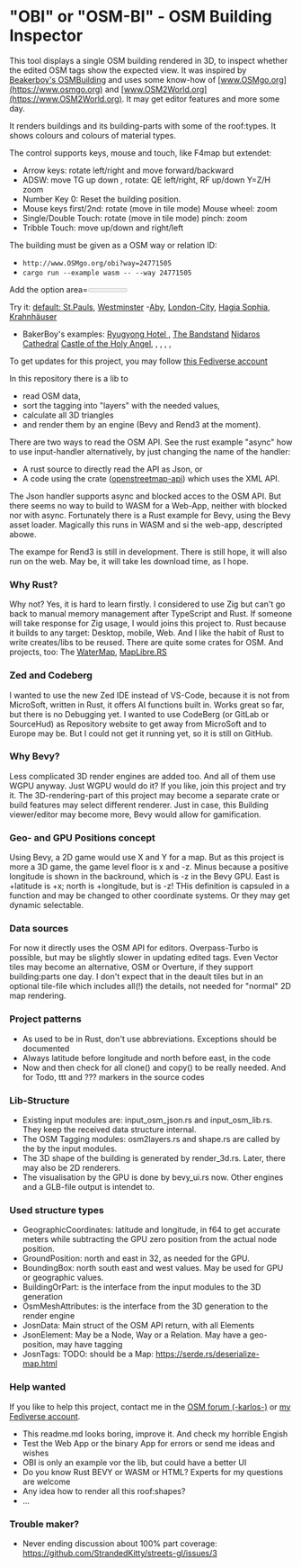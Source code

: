 # "OBI" or "OSM-BI" - OSM Building Inspector

This tool displays a single OSM building rendered in 3D, to inspect whether the edited OSM tags show the expected view. It was inspired by [Beakerboy's OSMBuilding](https://github.com/Beakerboy/OSMBuilding) and uses some know-how of [www.OSMgo.org](https://www.osmgo.org) and [www.OSM2World.org](https://www.OSM2World.org). It may get editor features and more some day.

It renders buildings and its building-parts with some of the roof:types. It shows colours and colours of material types.

The control supports keys, mouse and touch, like F4map but extendet:
* Arrow keys: rotate left/right and move forward/backward
* ADSW: move TG up down , rotate: QE left/right, RF up/down Y=Z/H zoom
* Number Key 0:  Reset the building position.
* Mouse keys first/2nd: rotate (move in tile mode) Mouse wheel: zoom
* Single/Double Touch: rotate (move in tile mode) pinch: zoom
* Tribble Touch: move up/down and right/left

The building must be given as a OSM way or relation ID:
* ```http://www.OSMgo.org/obi?way=24771505```
* ```cargo run --example wasm -- --way 24771505```

Add the option area=<meter> to see all buildings around in that range. In this area mode, the control swap roate and move controls to make it like F4Map. Default is the inspection mode with rotating by the first mousetouch.

Try it:
[default: St.Pauls](http://www.OSMgo.org/bevy.html),
[Westminster](https://www.osmgo.org/bevy.html?rel=1567699&area=140)
-[Aby](https://www.osmgo.org/bevy.html?way=364313092),
[London-City](https://osmgo.org/bevy.html?rel=3850933&area=444),
[Hagia Sophia](https://osmgo.org/bevy.html?way=109862851),
[Krahnhäuser](https://osmgo.org/bevy.html?rel=184729&area=333)
* BakerBoy's examples:
[Ryugyong Hotel ](https://osmgo.org/bevy.html?way=407995274),
[The Bandstand](https://osmgo.org/bevy.html?way=297997038)
[Nidaros Cathedral](https://osmgo.org/bevy.html?way=417245741)
[Castle of the Holy Angel](https://osmgo.org/bevy.html?way=8035487), [](), [](), [](), [](), []()

To get updates for this project, you may follow [this Fediverse account](https://en.osm.town/@rust_osm_tb)

In this repository there is a lib to
- read OSM data,
- sort the tagging into "layers" with the needed values,
- calculate all 3D triangles
- and render them by an engine (Bevy and Rend3 at the moment).

There are two ways to read the OSM API. See the rust example "async" how to use input-handler alternatively, by just changing the name of the handler:
- A rust source to directly read the API as Json, or
- A code using the crate ([openstreetmap-api](https://github.com/topics/openstreetmap-api)) which uses the XML API.

The Json handler supports async and blocked acces to the OSM API. But there seems no way to build to WASM for a Web-App, neither with blocked nor with async. Fortunately there is a Rust example for Bevy, using the Bevy asset loader. Magically this runs in WASM and si the web-app, descripted abowe.

The exampe for Rend3 is still in development. There is still hope, it will also run on the web. May be, it will take les download time, as I hope.

### Why Rust?
Why not? Yes, it is hard to learn firstly. I considered to use Zig but can't go back to manual memory management after TypeScript and Rust. If someone will take response for Zig usage, I would joins this project to. Rust because it builds to any target: Desktop, mobile, Web. And I like the habit of Rust to write creates/libs to be reused. There are quite some crates for OSM. And projects, too:
The [WaterMap]( https://en.osm.town/@amapanda),
[MapLibre.RS](https://github.com/maplibre/maplibre-rs)

### Zed and Codeberg
I wanted to use the new Zed IDE instead of VS-Code, because it is not from MicroSoft, written in Rust, it offers AI functions built in. Works great so far, but there is no Debugging yet.
I wanted to use CodeBerg (or GitLab or SourceHud) as Repository website to get away from MicroSoft and to Europe may be. But I could not get it running yet, so it is still on GitHub.

### Why Bevy?
Less complicated 3D render engines are added too. And all of them use WGPU anyway. Just WGPU would do it? If you like, join this project and try it. The 3D-rendering-part of this project may become a separate crate or build features may select different renderer.
Just in case, this Building viewer/editor may become more, Bevy would allow for gamification.

### Geo- and GPU Positions concept
Using Bevy, a 2D game would use X and Y for a map. But as this project is more a 3D game, the game level floor is x and -z. Minus because a positive longitude is shown in the backround, which is -z in the Bevy GPU. East is +latitude is +x; north is +longitude, but is -z! THis definition is capsuled in a function and may be changed to other coordinate systems. Or they may get dynamic selectable.

### Data sources
For now it directly uses the OSM API for editors. Overpass-Turbo is possible, but may be slightly slower in updating edited tags.
Even Vector tiles may become an alternative, OSM or Overture, if they support building:parts one day. I don't expect that in the deault tiles but in an optional tile-file which includes all(!) the details, not needed for "normal" 2D map rendering.

### Project patterns
* As used to be in Rust, don't use abbreviations. Exceptions should be documented
* Always latitude before longitude and north before east, in the code
* Now and then check for all clone() and copy() to be really needed. And for Todo, ttt and ??? markers in the source codes

### Lib-Structure
* Existing input modules are: input_osm_json.rs and input_osm_lib.rs. They keep the received data structure internal.
* The OSM Tagging modules: osm2layers.rs and shape.rs are called by the by the input modules.
* The 3D shape of the building is generated by render_3d.rs. Later, there may also be 2D renderers.
* The visualisation by the GPU is done by bevy_ui.rs now. Other engines and a GLB-file output is intendet to.

### Used structure types
* GeographicCoordinates: latitude and longitude, in f64 to get accurate meters while subtracting the GPU zero position from the actual node position.
* GroundPosition: north and east in 32, as needed for the GPU.
* BoundingBox: north south east and west values. May be used for GPU or geographic values.
* BuildingOrPart: is the interface from the input modules to the 3D generation
* OsmMeshAttributes: is the interface from the 3D generation to the render engine
* JosnData: Main struct of the OSM API return, with all Elements
* JsonElement: May be a Node, Way or a Relation. May have a geo-position, may have tagging
* JosnTags: TODO: should be a Map:  https://serde.rs/deserialize-map.html


### Help wanted
If you like to help this project, contact me
in the [OSM forum (-karlos-)](https://community.openstreetmap.org/u/karlos/activity)
or [my Fediverse account](https://en.osm.town/@rust_osm_tb).
* This readme.md looks boring, improve it. And check my horrible Engish
* Test the Web App or the binary App for errors or send me ideas and wishes
* OBI is only an example vor the lib, but could have a better UI
* Do you know Rust BEVY or WASM or HTML? Experts for my questions are welcome
* Any idea how to render all this roof:shapes?
* ...


### Trouble maker?
* Never ending discussion about 100% part coverage: https://github.com/StrandedKitty/streets-gl/issues/3

<!-- https://docs.github.com/en/get-started/writing-on-github/getting-started-with-writing-and-formatting-on-github/basic-writing-and-formatting-syntax -->
